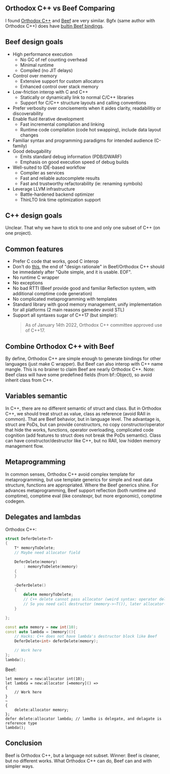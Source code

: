 Orthodox C++ vs Beef Comparing
------------------------------
I found [Orthodox C++](https://gist.github.com/bkaradzic/2e39896bc7d8c34e042b) and [Beef](https://www.beeflang.org/) are very similar. Bgfx (same author with Orthodox C++) does have [bultin Beef bindings](https://github.com/bkaradzic/bgfx/tree/master/bindings/bf). 


Beef design goals
-----------------
- High performance execution
    - No GC of ref counting overhead
    - Minimal runtime
    - Compiled (no JIT delays)
- Control over memory
    - Extensive support for custom allocators
    - Enhanced control over stack memory
- Low-friction interop with C and C++
    - Statically or dynamically link to normal C/C++ libraries
    - Support for C/C++ structure layouts and calling conventions
- Prefer verbosity over concisements when it aides clarity, readabilitiy or discoverability
- Enable fluid iterative development
    - Fast incremental compilation and linking
    - Runtime code compilation (code hot swapping), include data layout changes
- Familiar syntax and programming paradigms for intended audience (C-family)
- Good debugability
    - Emits standard debug information (PDB/DWARF)
    - Emphasis on good execution speed of debug builds
- Well-suited to IDE-based workflow
    - Compiler as services
    - Fast and reliable autocomplete results
    - Fast and trustworthy refactorability (ie: renaming symbols)
- Leverage LLVM infrastructure
    - Battle-hardened backend optimizer
    - ThinLTO link time optimization support


C++ design goals
----------------
Unclear. That why we have to stick to one and only one subset of C++ (on one project).


Common features
---------------
- Prefer C code that works, good C interop
- Don't do [this](https://archive.md/2014.04.28-125041/http://www.boost.org/doc/libs/1_55_0/libs/geometry/doc/html/geometry/design.html), the end of "design rationale" in Beef/Orthodox C++ should be immedately after "Quite simple, and it is usable. EOF".
- No runtime C wrapper
- No exceptions
- No bad RTTI (Beef provide good and familiar Reflection system, with additional comptime code generation)
- No complicated metaprogramming with templates
- Standard library with good memory management, unify implementation for all platforms (2 main reasons gamedev avoid STL)
- Support all syntaxes sugar of C++17 (but simpler):
    > As of January 14th 2022, Orthodox C++ committee approved use of C++17.


Combine Orthodox C++ with Beef
------------------------------
By define, Orthodox C++ are simple enough to generate bindings for other languages (just make C wrapper). But Beef can also interop with C++ name mangle. This is no brainer to claim Beef are nearly Orthodox C++. Note: Beef class will have some predefined fields (from bf::Object), so avoid inherit class from C++. 


Variables semantic
------------------
In C++, there are no different semantic of struct and class. But in Orthodox C++, we should treat struct as value, class as reference (avoid RAII in common). That are Beef behavior, but in language level. The advantage is, struct are PoDs, but can provide constructors, no copy constructor/operator that hide the works, functions, operator overloading, complicated code cognition (add features to struct does not break the PoDs semantic). Class can have constructor/destructor like C++, but no RAII, low hidden memory management flow.


Metaprogramming
---------------
In common senses, Orthodox C++ avoid complex template for metaprogramming, but use template generics for simple and neat data structure, functions are appropriated. Where the Beef generics shine. For advances metaprogramming, Beef support reflection (both rumtime and comptime), comptime eval (like constexpr, but more ergonomic), comptime codegen.


Delegates and lambdas
---------------------

Orthodox C++:
```C++
struct DeferDelete<T>
{
    T* memoryToDelete;
    // Maybe need allocator field

    DeferDelete(memory)
        : memoryToDelete(memory)
    {
    }

    ~DeferDelete()
    {
        delete memoryToDelete;
        // C++ delete cannot pass allocator (weird syntax: operator delete(memory allocator))
        // So you need call destructor (memory->~T()), later allocator->free base on your memory system
    }

};

const auto memory = new int(10);
const auto lambda = [memory](){
    // Hacks: C++ does not have lambda's destructor block like Beef
    DeferDelete<int> deferDelete(memory);

    // Work here
};
lambda();
```

Beef:
```Beef
let memory = new:allocator int(10);
let lambda = new:allocator [=memory]() =>
{
    // Work here
}
~
{
    delete:allocator memory;
};
defer delete:allocator lambda; // lamdba is delegate, and delagate is reference type
lambda();
```


Conclusion
----------
Beef is Orthodox C++, but a language not subset.
Winner: Beef is cleaner, but no different works. What Orthodox C++ can do, Beef can and with simpler ways.